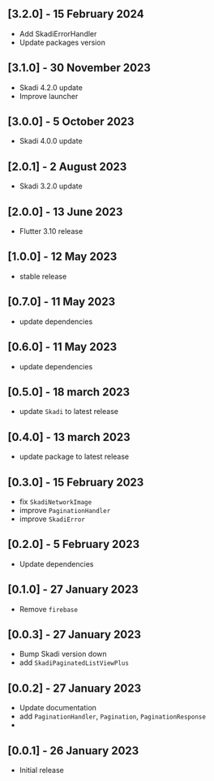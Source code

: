 ## [3.2.0] - 15 February 2024
- Add SkadiErrorHandler
- Update packages version

## [3.1.0] - 30 November 2023
- Skadi 4.2.0 update
- Improve launcher

## [3.0.0] - 5 October 2023
- Skadi 4.0.0 update

## [2.0.1] - 2 August 2023
- Skadi 3.2.0 update

## [2.0.0] - 13 June 2023
- Flutter 3.10 release

## [1.0.0] - 12 May 2023
- stable release

## [0.7.0] - 11 May 2023
- update dependencies

## [0.6.0] - 11 May 2023
- update dependencies
## [0.5.0] - 18 march 2023
- update `Skadi` to latest release

## [0.4.0] - 13 march 2023
- update package to latest release

## [0.3.0] - 15 February 2023
- fix `SkadiNetworkImage`
- improve `PaginationHandler`
- improve `SkadiError`

## [0.2.0] - 5 February 2023
- Update dependencies

## [0.1.0] - 27 January 2023
- Remove `firebase`

## [0.0.3] - 27 January 2023
- Bump Skadi version down
- add `SkadiPaginatedListViewPlus`

## [0.0.2] - 27 January 2023
- Update documentation
- add `PaginationHandler`, `Pagination`, `PaginationResponse`
- 
## [0.0.1] - 26 January 2023
- Initial release
